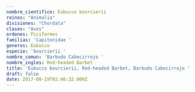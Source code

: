 ```yaml
---
nombre_cientifico: Eubucco bourcierii
reinos: "Animalia"
divisiones: "Chordata"
clases: "Aves"
ordenes: Piciformes
familias: 'Capitonidae '
generos: Eubucco
especie: 'bourcierii '
nombre_comun: 'Barbudo Cabecirrojo '
nombre_ingles: Red-headed Barbet
title: 'Eubucco bourcierii, Red-headed Barbet, Barbudo Cabecirrojo '
draft: false
date: 2017-08-19T02:46:32.000Z
---
```


